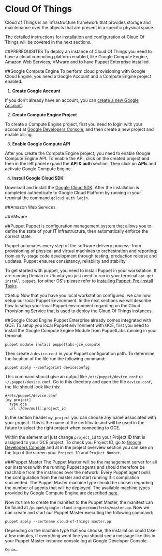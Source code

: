 Cloud Of Things
===============

Cloud of Things is an infrastructure framework that provides storage and maintenance over
the objects that are present in a specific physical space.

The detailed instructions for installation and configuration of Cloud Of Things will be
covered in the next sections.

##PREREQUISITES
To deploy an instance of Cloud Of Things you need to have a cloud computing platform enabled,
like Google Compute Engine, Amazon Web Services, VMware and to have Puppet Enterprise installed.

##Google Compute Engine
To perform cloud provisioning with Google Cloud Engine, you need a Google Account and a Compute
Engine project enabled.

1. **Create Google Account**

  If you don't already have an account, you can
  [create a new Google Account](https://accounts.google.com/SignUp).

2. **Create Compute Engine Project**

  To create a Compute Engine project, first you need to login with your account at
  [Google Developers Console](https://console.developers.google.com/), and then create a new
  project and enable billing.

3. **Enable Google Compute API**

  After you create the Compute Engine project, you need to enable Google Compute Engine API.
  To enable the API, click on the created project and then in the left panel expand the **API & auth**
  section. Then click on **APIs** and activate Google Compute Engine.

4. **Install Google Cloud SDK**

  Download and install the [Google Cloud SDK](https://cloud.google.com/compute/docs/gcloud-compute/).
  After the installation is completed authenticate to Google Cloud Platform by running in your terminal
  the command `gcloud auth login`.

##Amazon Web Services

##VMware

##Puppet
Puppet is configuration management system that allows you to define the state of your IT
infrastructure, then automatically enforce the correct state.

Puppet automates every step of the software delivery process: from provisioning of physical
and virtual machines to orchestration and reporting; from early-stage code development through
testing, production release and updates. Puppet ensures consistency, reliability and stability

To get started with puppet, you need to install Puppet in your workstation. If are running Debian
or Ubuntu you just need to run in your terminal `apt-get install puppet`, for other OS's please
refer to [Installing Puppet: Pre-Install Tasks](https://docs.puppetlabs.com/guides/install_puppet/pre_install.html).

#Setup
Now that you have you local workstation configured, we can now setup our local Puppet Environment. In the next sections
we will describe how to setup your local Puppet environment regarding on the Cloud Provisioning Service that is used to
deploy the Cloud Of Things instances.

##Google Cloud Engine
Puppet Enterprise already comes integrated with GCE. To setup you local Puppet environment with GCE, first you need to install
the Google Compute Engine Module from PuppetLabs running in your terminal:

    puppet module install puppetlabs-gce_compute

Then create a `device.conf` in your Puppet configuration path. To determine the location of the file run the following command:

    puppet apply --configprint deviceconfig

This command should give an output like `/etc/puppet/device.conf` or `~/.puppet/device.conf`. Go to this directory and open the
file `device.conf`, the file should look like this:

    #/etc/puppet/device.conf
    [my_project]
      type gce
      url [/dev/null]:project_id

In the section header `my_project` you can choose any name associated with your project. This is the name of the certificate and
will be used in the future to select the right project when connecting to GCE.

Within the element url just change `project_id` to your Project ID that is assigned to your GCE project. To check you Project ID,
go to [Google Developers Console](https://console.developers.google.com/) and at in the project overview section you can see on the
top of the screen your `Project ID` and `Project Number`.

###Puppet Master
The Puppet Master will be the management server for all our instances with the running Puppet agents and should therefore be reachable
from the instances over the network. Every Puppet agent polls the configuration from the master and start running if it compilation
succeeded. The Puppet Master machine type should be chosen regarding the number of agents that will be deployed. The available machine types
provided by Google Compute Engine are described [here](https://cloud.google.com/compute/docs/machine-types).

Now its time to create the manifest to the Puppet Master, the manifest can be found at `/puppet/google-cloud-engine/manifests/master.pp`.
Now we can create and start our Puppet Master executing the following command:

    puppet apply --certname cloud-of-things master.pp

Depending on the machine type that you choose, the installation could take a few minutes, if everything went fine you should see a message like
this in your Puppet Master instance console log at Google Developer Console.

    Cenas.
